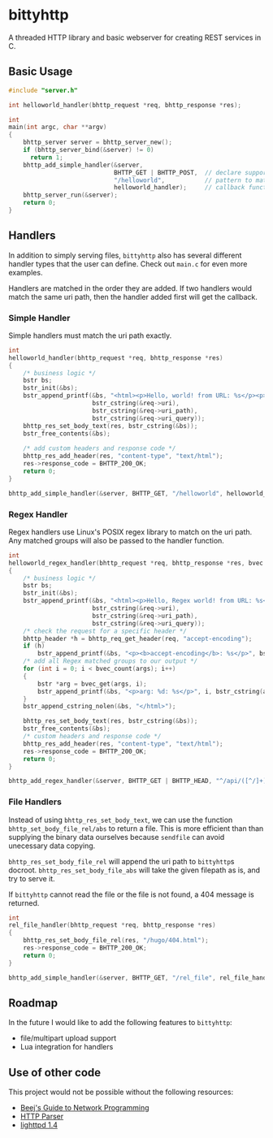 # bittyhttp

A threaded HTTP library and basic webserver for creating REST services in C.

## Basic Usage

```c
#include "server.h"

int helloworld_handler(bhttp_request *req, bhttp_response *res);

int
main(int argc, char **argv)
{
    bhttp_server server = bhttp_server_new();
    if (bhttp_server_bind(&server) != 0)
      return 1;
    bhttp_add_simple_handler(&server,
                             BHTTP_GET | BHTTP_POST,  // declare supported http methods
                             "/helloworld",           // pattern to match uri path
                             helloworld_handler);     // callback function pointer
    bhttp_server_run(&server);
    return 0;
}
```

## Handlers

In addition to simply serving files, `bittyhttp` also has several different handler types that the user can define. Check out `main.c` for even more examples.

Handlers are matched in the order they are added. If two handlers would match the same uri path, then the handler added first will get the callback.

### Simple Handler

Simple handlers must match the uri path exactly.

```c
int
helloworld_handler(bhttp_request *req, bhttp_response *res)
{
    /* business logic */
    bstr bs;
    bstr_init(&bs);
    bstr_append_printf(&bs, "<html><p>Hello, world! from URL: %s</p><p>%s</p><p>%s</p></html>",
                       bstr_cstring(&req->uri),
                       bstr_cstring(&req->uri_path),
                       bstr_cstring(&req->uri_query));
    bhttp_res_set_body_text(res, bstr_cstring(&bs));
    bstr_free_contents(&bs);
    
    /* add custom headers and response code */
    bhttp_res_add_header(res, "content-type", "text/html");
    res->response_code = BHTTP_200_OK;
    return 0;
}

bhttp_add_simple_handler(&server, BHTTP_GET, "/helloworld", helloworld_handler);
```

### Regex Handler

Regex handlers use Linux's POSIX regex library to match on the uri path. Any matched groups will also be passed to the handler function.

```c
int
helloworld_regex_handler(bhttp_request *req, bhttp_response *res, bvec *args)
{
    /* business logic */
    bstr bs;
    bstr_init(&bs);
    bstr_append_printf(&bs, "<html><p>Hello, Regex world! from URL: %s</p><p>%s</p><p>%s</p>",
                       bstr_cstring(&req->uri),
                       bstr_cstring(&req->uri_path),
                       bstr_cstring(&req->uri_query));
    /* check the request for a specific header */
    bhttp_header *h = bhttp_req_get_header(req, "accept-encoding");
    if (h)
        bstr_append_printf(&bs, "<p><b>accept-encoding</b>: %s</p>", bstr_cstring(&h->value));
    /* add all Regex matched groups to our output */
    for (int i = 0; i < bvec_count(args); i++)
    {
        bstr *arg = bvec_get(args, i);
        bstr_append_printf(&bs, "<p>arg: %d: %s</p>", i, bstr_cstring(arg));
    }
    bstr_append_cstring_nolen(&bs, "</html>");

    bhttp_res_set_body_text(res, bstr_cstring(&bs));
    bstr_free_contents(&bs);
    /* custom headers and response code */
    bhttp_res_add_header(res, "content-type", "text/html");
    res->response_code = BHTTP_200_OK;
    return 0;
}

bhttp_add_regex_handler(&server, BHTTP_GET | BHTTP_HEAD, "^/api/([^/]+)/([^/]+)$", helloworld_regex_handler);
```

### File Handlers

Instead of using `bhttp_res_set_body_text`, we can use the function `bhttp_set_body_file_rel/abs` to return a file. This is more efficient than than supplying the binary data ourselves because `sendfile` can avoid unecessary data copying.

`bhttp_res_set_body_file_rel` will append the uri path to `bittyhttp`s docroot. `bhttp_res_set_body_file_abs` will take the given filepath as is, and try to serve it.

If `bittyhttp` cannot read the file or the file is not found, a 404 message is returned.

```c
int
rel_file_handler(bhttp_request *req, bhttp_response *res)
{
    bhttp_res_set_body_file_rel(res, "/hugo/404.html");
    res->response_code = BHTTP_200_OK;
    return 0;
}

bhttp_add_simple_handler(&server, BHTTP_GET, "/rel_file", rel_file_handler);
```

## Roadmap

In the future I would like to add the following features to `bittyhttp`:

* file/multipart upload support
* Lua integration for handlers

## Use of other code

This project would not be possible without the following resources:

* [Beej's Guide to Network Programming](http://beej.us/guide/bgnet/output/print/bgnet_USLetter_2.pdf)    
* [HTTP Parser](https://github.com/nodejs/http-parser)
* [lighttpd 1.4](https://redmine.lighttpd.net/projects/lighttpd/wiki)
